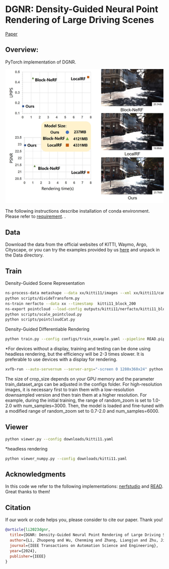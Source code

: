 # DGNR: Density-Guided Neural Point Rendering of Large Driving Scenes
 [Paper](https://arxiv.org/abs/2311.16664)  
## Overview: 

PyTorch implementation of DGNR.

<img src="./images/main.jpg" width="600px">

<!---
%![contents](./images/main.jpg)
-->
The following instructions describe installation of conda environment.  Please refer to [requirement](https://github.com/JOP-Lee/DGNR-Rendering/blob/main/requirement.sh).
.
## Data
Download the data from the official websites of KITTI, Waymo, Argo, Cityscape, or you can try the examples provided by us [here](https://zenodo.org/records/11424867) and unpack in the Data directory.



## Train
Density-Guided Scene Representation
```bash
ns-process-data metashape --data xx/kitti11/images --xml xx/kitti11/camera.xml --output-dir xx  
python scripts/divideTransform.py
ns-train nerfacto --data xx --timestamp  kitti11_block_200
ns-export pointcloud --load-config outputs/kitti11/nerfacto/kitti11_block_200/config.yml --output-dir  outputs/kitti11/nerfacto/kitti11_block_200/
python scripts/scale_pointcloud.py
python scripts/pointcloudCat.py
```
Density-Guided Differentiable Rendering
```bash
python train.py --config configs/train_example.yaml --pipeline READ.pipelines.ogl.TexturePipeline --crop_size 256x256
```

*For devices without a display, training and testing can be done using headless rendering, but the efficiency will be 2-3 times slower. It is preferable to use devices with a display for rendering.

```bash
xvfb-run --auto-servernum --server-args="-screen 0 1280x360x24" python train.py --config configs/train_example.yaml --pipeline READ.pipelines.ogl.TexturePipeline --crop_size 256x256
```

The size of crop_size depends on your GPU memory and the parameter train_dataset_args can be adjusted in the configs folder. 
For high-resolution images, it is necessary first to train them with a low-resolution downsampled version and then train them at a higher resolution. For example, during the initial training, the range of random_zoom is set to 1.0-2.0 with num_samples=3000. Then, the model is loaded and fine-tuned with a modified range of random_zoom set to 0.7-2.0 and num_samples=6000.



## Viewer

```bash
python viewer.py --config downloads/kitti11.yaml
```
*headless rendering
```bash
python viewer_numpy.py --config downloads/kitti11.yaml
```
## Acknowledgments
In this code we refer to the following implementations: [nerfstudio](https://github.com/nerfstudio-project/nerfstudio) and [READ](https://github.com/JOP-Lee/READ). Great thanks to them! 


## Citation
If our work or code helps you, please consider to cite our paper. Thank you!
```BibTeX
@article{li2023dgnr,
  title={DGNR: Density-Guided Neural Point Rendering of Large Driving Scenes},
  author={Li, Zhuopeng and Wu, Chenming and Zhang, Liangjun and Zhu, Jianke},
  journal={IEEE Transactions on Automation Science and Engineering},
  year={2024},
  publisher={IEEE}
}

```
